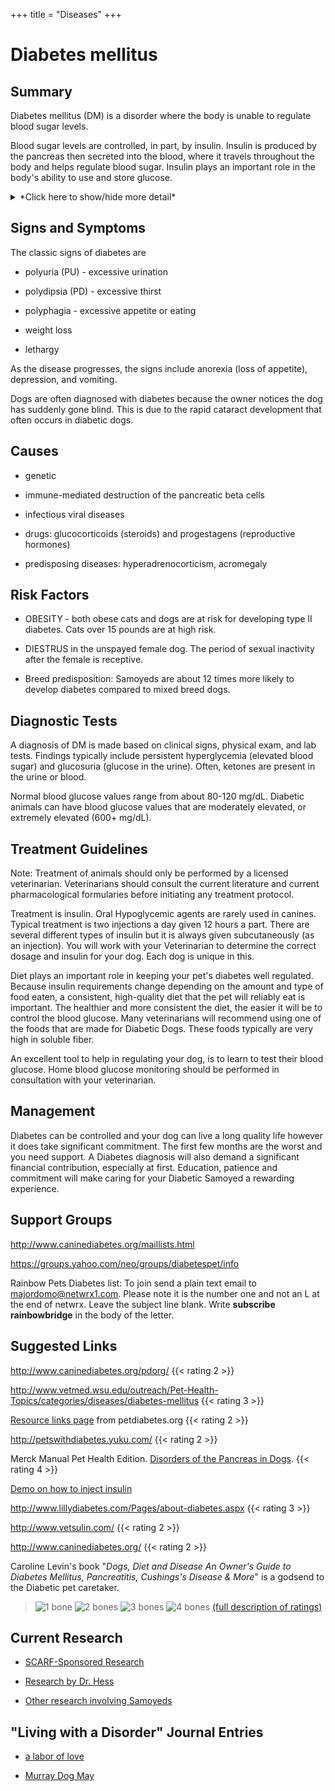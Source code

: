 +++
title = "Diseases"
+++

# Diabetes mellitus

## Summary

Diabetes mellitus (DM) is a disorder where the body is unable to
regulate blood sugar levels.

Blood sugar levels are controlled, in part, by insulin. Insulin is
produced by the pancreas then secreted into the blood, where it travels
throughout the body and helps regulate blood sugar. Insulin plays an
important role in the body's ability to use and store glucose.

<details>
<summary>*Click here to show/hide more detail*</summary>

The body's cells use glucose (which travels through the blood) as energy. In order for the body to use glucose, glucose must get inside the cell. Insulin attaches to receptors on the cell, which in turn allows glucose to pass from the blood into the cell.

In most cases, without insulin, glucose can not enter the cell. So the cell is "hungry" even though there are high levels of glucose in the blood. Under these conditions, the body gets signals to start using stored fat and protein as energy sources. A diabetic animal often eats extra food because it is trying to supply its body with additional energy. But the food is not used efficiently, so even though the animal is eating a lot it is still losing weight.

The body eliminates excess blood glucose by filtering it through the kidneys and passing it into the urine. Water must be used to flush this excess glucose out of the body, and this is why you see excessive urine volume in a diabetic. Because so much water is being used to flush the excess glucose out of the body, the animal is thirsty and drinks a lot.

</details>

## Signs and Symptoms

The classic signs of diabetes are

-   polyuria (PU) - excessive urination

-   polydipsia (PD) - excessive thirst

-   polyphagia - excessive appetite or eating

-   weight loss

-   lethargy

As the disease progresses, the signs include anorexia (loss of
appetite), depression, and vomiting.

Dogs are often diagnosed with diabetes because the owner notices the dog
has suddenly gone blind. This is due to the rapid cataract development
that often occurs in diabetic dogs.

## Causes

-   genetic

-   immune-mediated destruction of the pancreatic beta cells

-   infectious viral diseases

-   drugs: glucocorticoids (steroids) and progestagens (reproductive
    hormones)

-   predisposing diseases: hyperadrenocorticism, acromegaly

## Risk Factors

-   OBESITY - both obese cats and dogs are at risk for developing type
    II diabetes. Cats over 15 pounds are at high risk.

-   DIESTRUS in the unspayed female dog. The period of sexual inactivity
    after the female is receptive.

-   Breed predisposition: Samoyeds are about 12 times more likely to
    develop diabetes compared to mixed breed dogs.

## Diagnostic Tests

A diagnosis of DM is made based on clinical signs, physical exam, and
lab tests. Findings typically include persistent hyperglycemia (elevated
blood sugar) and glucosuria (glucose in the urine). Often, ketones are
present in the urine or blood.

Normal blood glucose values range from about 80-120 mg/dL. Diabetic
animals can have blood glucose values that are moderately elevated, or
extremely elevated (600+ mg/dL).

## Treatment Guidelines

Note: Treatment of animals should only be performed by a licensed
veterinarian. Veterinarians should consult the current literature and
current pharmacological formularies before initiating any treatment
protocol.

Treatment is insulin. Oral Hypoglycemic agents are rarely used in
canines. Typical treatment is two injections a day given 12 hours a
part. There are several different types of insulin but it is always
given subcutaneously (as an injection).  You will work with your
Veterinarian to determine the correct dosage and insulin for your dog. 
Each dog is unique in this.

Diet plays an important role in keeping your pet's diabetes well
regulated. Because insulin requirements change depending on the amount
and type of food eaten, a consistent, high-quality diet that the pet
will reliably eat is important. The healthier and more consistent the
diet, the easier it will be to control the blood glucose. Many
veterinarians will recommend using one of the foods that are made for
Diabetic Dogs. These foods typically are very high in soluble fiber.

An excellent tool to help in regulating your dog, is to learn to test
their blood glucose.  Home blood glucose monitoring should be performed
in consultation with your veterinarian.


## Management


Diabetes can be controlled and your dog can live a long quality life
however it does take significant commitment.  The first few months are
the worst and you need support.  A Diabetes diagnosis will also demand a
significant financial contribution, especially at first. Education,
patience and commitment will make caring for your Diabetic Samoyed a
rewarding experience.

## Support Groups

<http://www.caninediabetes.org/maillists.html> 

<https://groups.yahoo.com/neo/groups/diabetespet/info>

Rainbow Pets Diabetes list:
To join send a plain text email to <majordomo@netwrx1.com>.
Please note it is the number one and not an L at the end of netwrx.
Leave the subject line blank.
Write **subscribe rainbowbridge** in the body of the letter.

## Suggested Links

<http://www.caninediabetes.org/pdorg/>
{{< rating 2 >}}

<http://www.vetmed.wsu.edu/outreach/Pet-Health-Topics/categories/diseases/diabetes-mellitus>
{{< rating 3 >}}

[Resource links page](http://www.caninediabetes.org/pdorg/resources_index.htm) from petdiabetes.org
{{< rating 2 >}}

<http://petswithdiabetes.yuku.com/>
{{< rating 2 >}}

Merck Manual Pet Health Edition.
[Disorders of the Pancreas in Dogs](http://www.merckvetmanual.com/pethealth/dog_disorders_and_diseases/hormonal_disorders_of_dogs/disorders_of_the_pancreas_in_dogs.html?qt=diabetes%20mellitus&alt=sh).
{{< rating 4 >}}

[Demo on how to inject insulin](http://www.vetsulin.com/vet/AboutVetPen_HowToUse.aspx)

<http://www.lillydiabetes.com/Pages/about-diabetes.aspx>
{{< rating 3 >}}

<http://www.vetsulin.com/>
{{< rating 2 >}}

<http://www.caninediabetes.org/>
{{< rating 2 >}}

Caroline Levin's book
"*Dogs, Diet and Disease An Owner's Guide to Diabetes Mellitus, Pancreatitis, Cushings's Disease & More*"
is a godsend to the Diabetic pet caretaker.

> ![1 bone](/img/1-bone.gif)
> ![2 bones](/img/2-bones.gif)
> ![3 bones](/img/3-bones.gif)
> ![4 bones](/img/4-bones.gif)
> [(full description of ratings)](/diseases/ratings-what-do-they-mean)

## Current Research

- [SCARF-Sponsored Research](http://www.samoyedhealthfoundation.org/diseases/diabetes-mellitus/akcchf-grant-610)

- [Research by Dr. Hess](http://www.samoyedhealthfoundation.org/diseases/diabetes-mellitus/research-by-dr-hess)

- [Other research involving Samoyeds](http://www.samoyedhealthfoundation.org/diseases/diabetes-mellitus/other-research-involving-samoyeds)

## "Living with a Disorder" Journal Entries

- [a labor of love](http://www.samoyedhealthfoundation.org/diseases/diabetes-mellitus/a-labor-of-love)

- [Murray Dog May](http://www.samoyedhealthfoundation.org/diseases/diabetes-mellitus/livingwithadisorder.2009-06-08.8784254313)
